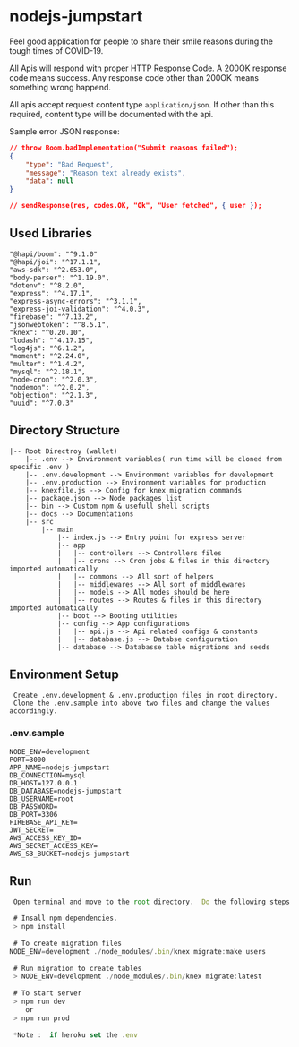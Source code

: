# nodejs-jumpstart
Feel good application for people to share their smile reasons during the tough times of COVID-19.

All Apis will respond with proper HTTP Response Code. A 200OK response code means success. Any response code other than 200OK means something wrong happend.

All apis accept request content type `application/json`. If other than this required, content type will be documented with the api.

Sample error JSON response:

```json
// throw Boom.badImplementation("Submit reasons failed");
{
	"type": "Bad Request",
	"message": "Reason text already exists",
	"data": null
}

// sendResponse(res, codes.OK, "Ok", "User fetched", { user });
```

## Used Libraries
```shell
"@hapi/boom": "^9.1.0"
"@hapi/joi": "^17.1.1",
"aws-sdk": "^2.653.0",
"body-parser": "^1.19.0",
"dotenv": "^8.2.0",
"express": "^4.17.1",
"express-async-errors": "^3.1.1",
"express-joi-validation": "^4.0.3",
"firebase": "^7.13.2",
"jsonwebtoken": "^8.5.1",
"knex": "^0.20.10",
"lodash": "^4.17.15",
"log4js": "^6.1.2",
"moment": "^2.24.0",
"multer": "^1.4.2",
"mysql": "^2.18.1",
"node-cron": "^2.0.3",
"nodemon": "^2.0.2",
"objection": "^2.1.3",
"uuid": "^7.0.3"
```

## Directory Structure
```shell
|-- Root Directroy (wallet)
    |-- .env --> Environment variables( run time will be cloned from specific .env )
    |-- .env.development --> Environment variables for development
    |-- .env.production --> Environment variables for production
    |-- knexfile.js --> Config for knex migration commands
    |-- package.json --> Node packages list
    |-- bin --> Custom npm & usefull shell scripts
    |-- docs --> Documentations
    |-- src
        |-- main
            |-- index.js --> Entry point for express server
            |-- app
            |   |-- controllers --> Controllers files
            |   |-- crons --> Cron jobs & files in this directory imported automatically
            |   |-- commons --> All sort of helpers
            |   |-- middlewares --> All sort of middlewares
            |   |-- models --> All modes should be here
            |   |-- routes --> Routes & files in this directory imported automatically
            |-- boot --> Booting utilities
            |-- config --> App configurations
            |   |-- api.js --> Api related configs & constants
            |   |-- database.js --> Databse configuration
            |-- database --> Databasse table migrations and seeds
```

## Environment Setup
```shell
 Create .env.development & .env.production files in root directory.
 Clone the .env.sample into above two files and change the values accordingly.
```

### .env.sample
```shell
NODE_ENV=development
PORT=3000
APP_NAME=nodejs-jumpstart
DB_CONNECTION=mysql
DB_HOST=127.0.0.1
DB_DATABASE=nodejs-jumpstart
DB_USERNAME=root
DB_PASSWORD=
DB_PORT=3306
FIREBASE_API_KEY=
JWT_SECRET=
AWS_ACCESS_KEY_ID=
AWS_SECRET_ACCESS_KEY=
AWS_S3_BUCKET=nodejs-jumpstart
```

## Run
```javascript
 Open terminal and move to the root directory.  Do the following steps :
 
 # Insall npm dependencies.
 > npm install
 
 # To create migration files
NODE_ENV=development ./node_modules/.bin/knex migrate:make users
 
 # Run migration to create tables
 > NODE_ENV=development ./node_modules/.bin/knex migrate:latest
 
 # To start server
 > npm run dev
 	or
 > npm run prod
 
 *Note :  if heroku set the .env
```